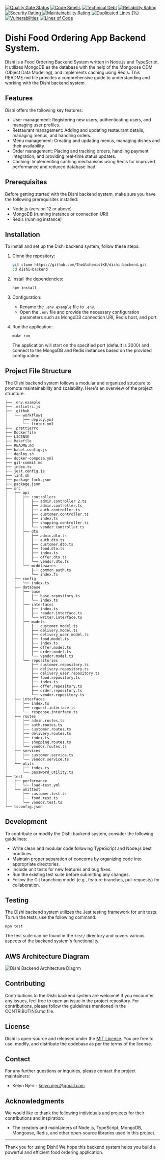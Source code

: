 [![Quality Gate Status](https://sonarcloud.io/api/project_badges/measure?project=TheAlchemistKE_dishi-backend&metric=alert_status&token=4715d01fce7f694d4365001a093279b24303d294)](https://sonarcloud.io/summary/new_code?id=TheAlchemistKE_dishi-backend)
[![Code Smells](https://sonarcloud.io/api/project_badges/measure?project=TheAlchemistKE_dishi-backend&metric=code_smells&token=4715d01fce7f694d4365001a093279b24303d294)](https://sonarcloud.io/summary/new_code?id=TheAlchemistKE_dishi-backend)
[![Technical Debt](https://sonarcloud.io/api/project_badges/measure?project=TheAlchemistKE_dishi-backend&metric=sqale_index&token=4715d01fce7f694d4365001a093279b24303d294)](https://sonarcloud.io/summary/new_code?id=TheAlchemistKE_dishi-backend)
[![Reliability Rating](https://sonarcloud.io/api/project_badges/measure?project=TheAlchemistKE_dishi-backend&metric=reliability_rating&token=4715d01fce7f694d4365001a093279b24303d294)](https://sonarcloud.io/summary/new_code?id=TheAlchemistKE_dishi-backend)
[![Security Rating](https://sonarcloud.io/api/project_badges/measure?project=TheAlchemistKE_dishi-backend&metric=security_rating&token=4715d01fce7f694d4365001a093279b24303d294)](https://sonarcloud.io/summary/new_code?id=TheAlchemistKE_dishi-backend)
[![Maintainability Rating](https://sonarcloud.io/api/project_badges/measure?project=TheAlchemistKE_dishi-backend&metric=sqale_rating&token=4715d01fce7f694d4365001a093279b24303d294)](https://sonarcloud.io/summary/new_code?id=TheAlchemistKE_dishi-backend)
[![Duplicated Lines (%)](https://sonarcloud.io/api/project_badges/measure?project=TheAlchemistKE_dishi-backend&metric=duplicated_lines_density&token=4715d01fce7f694d4365001a093279b24303d294)](https://sonarcloud.io/summary/new_code?id=TheAlchemistKE_dishi-backend)
[![Vulnerabilities](https://sonarcloud.io/api/project_badges/measure?project=TheAlchemistKE_dishi-backend&metric=vulnerabilities&token=4715d01fce7f694d4365001a093279b24303d294)](https://sonarcloud.io/summary/new_code?id=TheAlchemistKE_dishi-backend)
[![Lines of Code](https://sonarcloud.io/api/project_badges/measure?project=TheAlchemistKE_dishi-backend&metric=ncloc&token=4715d01fce7f694d4365001a093279b24303d294)](https://sonarcloud.io/summary/new_code?id=TheAlchemistKE_dishi-backend)

# Dishi Food Ordering App Backend System.
Dishi is a Food Ordering Backend System written in Node.js and TypeScript. It utilizes MongoDB as the database with the help of the Mongoose ODM (Object Data Modeling), and implements caching using Redis. This README.md file provides a comprehensive guide to understanding and working with the Dishi backend system.

## Features

Dishi offers the following key features:

- User management: Registering new users, authenticating users, and managing user profiles.
- Restaurant management: Adding and updating restaurant details, managing menus, and handling orders.
- Menu management: Creating and updating menus, managing dishes and their availability.
- Order management: Placing and tracking orders, handling payment integration, and providing real-time status updates.
- Caching: Implementing caching mechanisms using Redis for improved performance and reduced database load.

## Prerequisites

Before getting started with the Dishi backend system, make sure you have the following prerequisites installed:

- Node.js (version 12 or above)
- MongoDB (running instance or connection URI)
- Redis (running instance)

## Installation

To install and set up the Dishi backend system, follow these steps:

1. Clone the repository:

   ```bash
   git clone https://github.com/TheAlchemistKE/dishi-backend.git
   cd dishi-backend
   ```

2. Install the dependencies:

   ```bash
   npm install
   ```

3. Configuration:

   - Rename the `.env.example` file to `.env`.
   - Open the `.env` file and provide the necessary configuration parameters such as MongoDB connection URI, Redis host, and port.

4. Run the application:

   ```bash
   make run
   ```

   The application will start on the specified port (default is 3000) and connect to the MongoDB and Redis instances based on the provided configuration.


## Project File Structure
The Dishi backend system follows a modular and organized structure to promote maintainability and scalability. Here's an overview of the project structure:
```
├── .env.example
├── .eslintrc.js
├── .github
│   └── workflows
│       ├── deploy.yml
│       └── linter.yml
├── .prettierrc
├── Dockerfile
├── LICENSE
├── Makefile
├── README.md
├── babel.config.js
├── deploy.sh
├── docker-compose.yml
├── git-commit.md
├── index.ts
├── jest.config.js
├── lint.sh
├── package-lock.json
├── package.json
├── src
│   ├── api
│   │   ├── controllers
│   │   │   ├── admin.controller 2.ts
│   │   │   ├── admin.controller.ts
│   │   │   ├── auth.controller.ts
│   │   │   ├── customer.controller.ts
│   │   │   ├── index.ts
│   │   │   ├── shopping.controller.ts
│   │   │   └── vendor.controller.ts
│   │   ├── dto
│   │   │   ├── admin.dto.ts
│   │   │   ├── auth.dto.ts
│   │   │   ├── customer.dto.ts
│   │   │   ├── food.dto.ts
│   │   │   ├── index.ts
│   │   │   ├── offer.dto.ts
│   │   │   └── vendor.dto.ts
│   │   └── middlewares
│   │       ├── common_auth.ts
│   │       └── index.ts
│   ├── config
│   │   └── index.ts
│   ├── database
│   │   ├── base
│   │   │   ├── base.repository.ts
│   │   │   └── index.ts
│   │   ├── interfaces
│   │   │   ├── index.ts
│   │   │   ├── reader.interface.ts
│   │   │   └── writer.interface.ts
│   │   ├── models
│   │   │   ├── customer.model.ts
│   │   │   ├── delivery.model.ts
│   │   │   ├── delivery_user.model.ts
│   │   │   ├── food.model.ts
│   │   │   ├── index.ts
│   │   │   ├── offer.model.ts
│   │   │   ├── order.model.ts
│   │   │   └── vendor.model.ts
│   │   └── repositories
│   │       ├── customer.repository.ts
│   │       ├── delivery.repository.ts
│   │       ├── delivery_user.repository.ts
│   │       ├── food.repository.ts
│   │       ├── index.ts
│   │       ├── offer.repository.ts
│   │       ├── order.repository.ts
│   │       └── vendor.repository.ts
│   ├── interfaces
│   │   ├── index.ts
│   │   ├── request.interface.ts
│   │   └── response.interface.ts
│   ├── routes
│   │   ├── admin.routes.ts
│   │   ├── auth.routes.ts
│   │   ├── customer.routes.ts
│   │   ├── delivery.routes.ts
│   │   ├── index.ts
│   │   ├── shopping.routes.ts
│   │   └── vendor.routes.ts
│   ├── services
│   │   ├── customer.service.ts
│   │   └── vendor.service.ts
│   └── utils
│       ├── index.ts
│       └── password_utility.ts
├── test
│   ├── performance
│   │   └── load-test.yml
│   └── unittest
│       ├── customer.test.ts
│       ├── food.test.ts
│       └── vendor.test.ts
└── tsconfig.json
```

## Development

To contribute or modify the Dishi backend system, consider the following guidelines:

- Write clean and modular code following TypeScript and Node.js best practices.
- Maintain proper separation of concerns by organizing code into appropriate directories.
- Include unit tests for new features and bug fixes.
- Run the existing test suite before submitting any changes.
- Follow the Git branching model (e.g., feature branches, pull requests) for collaboration.

## Testing

The Dishi backend system utilizes the Jest testing framework for unit tests. To run the tests, use the following command:

```bash
npm test
```

The test suite can be found in the `test/` directory and covers various aspects of the backend system's functionality.

## AWS Architecture Diagram
![Dishi Backend Architecture Diagrm](<Dishi Backend Architecture Diagram (1).png>)

## Contributing

Contributions to the Dishi backend system are welcome! If you encounter any issues, feel free to open an issue in the project repository. For contributions, please follow the guidelines mentioned in the CONTRIBUTING.md file.

## License

Dishi is open-source and released under the [MIT License](LICENSE). You are free to use, modify, and distribute the codebase as per the terms of the license.

## Contact

For any further questions or inquiries, please contact the project maintainers:

- Kelyn Njeri - kelyn.njeri@gmail.com


## Acknowledgments

We would like to thank the following individuals and projects for their contributions and inspiration:

- The creators and maintainers of Node.js, TypeScript, MongoDB, Mongoose, Redis, and other open-source libraries used in this project.

---

Thank you for using Dishi! We hope this backend system helps you build a powerful and efficient food ordering application.